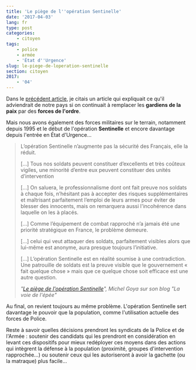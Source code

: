 ```yaml
---
title: 'Le piège de l''opération Sentinelle'
date: '2017-04-03'
lang: fr
type: post
categories:
    - citoyen
tags:
    - police
    - armée
    - 'État d''Urgence'
slug: le-piege-de-loperation-sentinelle
section: citoyen
2017:
    - '04'
---
```


Dans le [précédent article](/2017/03/police-et-cohesion-sociale/ "Si on ne veille pas à renforcer la cohésion, ça risque d'éclater"), je citais un article qui expliquait ce qu'il adviendrait de notre pays si on continuait à remplacer les **gardiens de la paix** par des **forces de l'ordre**.

Mais nous avons également des forces militaires sur le terrain, notamment depuis 1995 et le début de l'opération **Sentinelle** et encore davantage depuis l'entrée en État d'Urgence…

<!-- more -->


> L’opération Sentinelle n’augmente pas la sécurité des Français, elle la réduit.
>
> […] Tous nos soldats peuvent constituer d’excellents et très coûteux vigiles, une minorité d’entre eux peuvent constituer des unités d’intervention 
>
> […] On saluera, le professionnalisme dont ont fait preuve nos soldats à chaque fois, n’hésitant pas à accepter des risques supplémentaires et maîtrisant parfaitement l’emploi de leurs armes pour éviter de blesser des innocents, mais on remarquera aussi l'incohérence dans laquelle on les à placés.
>
> […] Comme l’équipement de combat rapproché n’a jamais été une priorité stratégique en France, le problème demeure. 
>
> […] celui qui veut attaquer des soldats, parfaitement visibles alors que lui-même est anonyme, aura presque toujours l’initiative.
>
> […] L’opération Sentinelle est en réalité soumise à une contradiction. Une patrouille de soldats est la preuve visible que le gouvernement « fait quelque chose » mais que ce quelque chose soit efficace est une autre question.
>
> <cite>"[Le piège de l'opération Sentinelle](http://lavoiedelepee.blogspot.fr/2017/02/le-piege-de-loperation-sentinelle.html)", Michel Goya sur son blog "La voie de l'épée"</cite>

Au final, on revient toujours au même problème. L'opération Sentinelle sert davantage le pouvoir que la population, comme l'utilisation actuelle des forces de Police. 

Reste à savoir quelles décisions prendront les syndicats de la Police et de l'Armée : soutenir des candidats qui les prendront en considération en levant ces dispositifs pour mieux redéployer ces moyens dans des actions qui intègrent la défense à la population (proximité, groupes d'intervention rapprochée…) ou soutenir ceux qui les autoriseront à avoir la gachette (ou la matraque) plus facile…